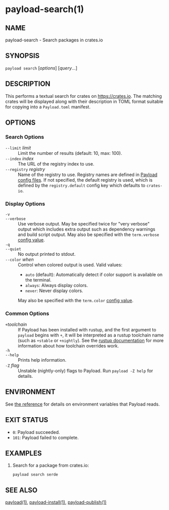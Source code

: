 # payload-search(1)

## NAME

payload-search - Search packages in crates.io

## SYNOPSIS

`payload search` [_options_] [_query_...]

## DESCRIPTION

This performs a textual search for crates on <https://crates.io>. The matching
crates will be displayed along with their description in TOML format suitable
for copying into a `Payload.toml` manifest.

## OPTIONS

### Search Options

<dl>

<dt class="option-term" id="option-payload-search---limit"><a class="option-anchor" href="#option-payload-search---limit"></a><code>--limit</code> <em>limit</em></dt>
<dd class="option-desc">Limit the number of results (default: 10, max: 100).</dd>


<dt class="option-term" id="option-payload-search---index"><a class="option-anchor" href="#option-payload-search---index"></a><code>--index</code> <em>index</em></dt>
<dd class="option-desc">The URL of the registry index to use.</dd>



<dt class="option-term" id="option-payload-search---registry"><a class="option-anchor" href="#option-payload-search---registry"></a><code>--registry</code> <em>registry</em></dt>
<dd class="option-desc">Name of the registry to use. Registry names are defined in <a href="../reference/config.html">Payload config
files</a>. If not specified, the default registry is used,
which is defined by the <code>registry.default</code> config key which defaults to
<code>crates-io</code>.</dd>



</dl>

### Display Options

<dl>
<dt class="option-term" id="option-payload-search--v"><a class="option-anchor" href="#option-payload-search--v"></a><code>-v</code></dt>
<dt class="option-term" id="option-payload-search---verbose"><a class="option-anchor" href="#option-payload-search---verbose"></a><code>--verbose</code></dt>
<dd class="option-desc">Use verbose output. May be specified twice for &quot;very verbose&quot; output which
includes extra output such as dependency warnings and build script output.
May also be specified with the <code>term.verbose</code>
<a href="../reference/config.html">config value</a>.</dd>


<dt class="option-term" id="option-payload-search--q"><a class="option-anchor" href="#option-payload-search--q"></a><code>-q</code></dt>
<dt class="option-term" id="option-payload-search---quiet"><a class="option-anchor" href="#option-payload-search---quiet"></a><code>--quiet</code></dt>
<dd class="option-desc">No output printed to stdout.</dd>


<dt class="option-term" id="option-payload-search---color"><a class="option-anchor" href="#option-payload-search---color"></a><code>--color</code> <em>when</em></dt>
<dd class="option-desc">Control when colored output is used. Valid values:</p>
<ul>
<li><code>auto</code> (default): Automatically detect if color support is available on the
terminal.</li>
<li><code>always</code>: Always display colors.</li>
<li><code>never</code>: Never display colors.</li>
</ul>
<p>May also be specified with the <code>term.color</code>
<a href="../reference/config.html">config value</a>.</dd>


</dl>

### Common Options

<dl>

<dt class="option-term" id="option-payload-search-+toolchain"><a class="option-anchor" href="#option-payload-search-+toolchain"></a><code>+</code><em>toolchain</em></dt>
<dd class="option-desc">If Payload has been installed with rustup, and the first argument to <code>payload</code>
begins with <code>+</code>, it will be interpreted as a rustup toolchain name (such
as <code>+stable</code> or <code>+nightly</code>).
See the <a href="https://dustlang.github.io/rustup/overrides.html">rustup documentation</a>
for more information about how toolchain overrides work.</dd>


<dt class="option-term" id="option-payload-search--h"><a class="option-anchor" href="#option-payload-search--h"></a><code>-h</code></dt>
<dt class="option-term" id="option-payload-search---help"><a class="option-anchor" href="#option-payload-search---help"></a><code>--help</code></dt>
<dd class="option-desc">Prints help information.</dd>


<dt class="option-term" id="option-payload-search--Z"><a class="option-anchor" href="#option-payload-search--Z"></a><code>-Z</code> <em>flag</em></dt>
<dd class="option-desc">Unstable (nightly-only) flags to Payload. Run <code>payload -Z help</code> for details.</dd>


</dl>


## ENVIRONMENT

See [the reference](../reference/environment-variables.html) for
details on environment variables that Payload reads.


## EXIT STATUS

* `0`: Payload succeeded.
* `101`: Payload failed to complete.


## EXAMPLES

1. Search for a package from crates.io:

       payload search serde

## SEE ALSO
[payload(1)](payload.html), [payload-install(1)](payload-install.html), [payload-publish(1)](payload-publish.html)

